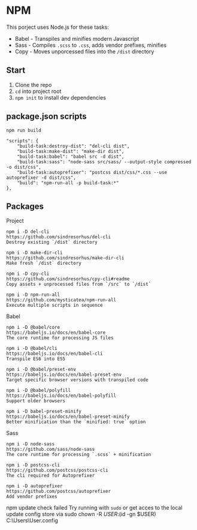 # NPM

This porject uses Node.js for these tasks:

* Babel - Transpiles and minifies modern Javascript
* Sass - Compiles `.scss` to `.css`, adds vendor prefixes, minifies
* Copy - Moves unporcessed files into the `/dist` directory

## Start

1. Clone the repo
2. `cd` into project root
3. `npm init` to install dev dependencies

## package.json scripts

    npm run build

    "scripts": {
        "build-task:destroy-dist": "del-cli dist",
        "build-task:make-dist": "make-dir dist",
        "build-task:babel": "babel src -d dist",
        "build-task:sass": "node-sass src/sass/ --output-style compressed -o dist/css",
        "build-task:autoprefixer": "postcss dist/css/*.css --use autoprefixer -d dist/css",
        "build": "npm-run-all -p build-task:*"
    },

## Packages

Project

    npm i -D del-cli
    https://github.com/sindresorhus/del-cli
    Destroy existing `/dist` directory

    npm i -D make-dir-cli
    https://github.com/sindresorhus/make-dir-cli
    Make fresh `/dist` directory

    npm i -D cpy-cli
    https://github.com/sindresorhus/cpy-cli#readme
    Copy assets + unprocessed files from `/src` to `/dist`

    npm i -D npm-run-all
    https://github.com/mysticatea/npm-run-all
    Execute multiple scripts in sequence

Babel

    npm i -D @babel/core
    https://babeljs.io/docs/en/babel-core 
    The core runtime for processing JS files

    npm i -D @babel/cli
    https://babeljs.io/docs/en/babel-cli 
    Transpile ES6 into ES5
    
    npm i -D @babel/preset-env
    https://babeljs.io/docs/en/babel-preset-env
    Target specific browser versions with transpiled code

    npm i -D @babel/polyfill
    https://babeljs.io/docs/en/babel-polyfill
    Support older browsers

    npm i -D babel-preset-minify
    https://babeljs.io/docs/en/babel-preset-minify
    Better minification than the `minified: true` option

Sass

    npm i -D node-sass
    https://github.com/sass/node-sass
    The core runtime for processing `.scss` + minification

    npm i -D postcss-cli
    https://github.com/postcss/postcss-cli
    The cli required for Autoprefixer

    npm i -D autoprefixer
    https://github.com/postcss/autoprefixer
    Add vendor prefixes

npm update check failed
Try running with `sudo` or get acces to the local update config store via
sudo chown -R $USER:$(id -gn $USER) C:\Users\User\.config

